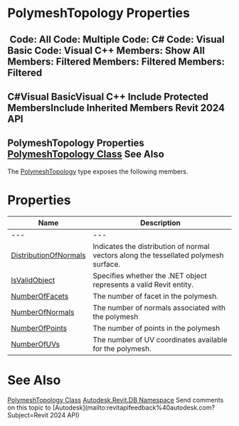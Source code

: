 # PolymeshTopology Properties

﻿
 Code: All Code: Multiple Code: C# Code: Visual Basic Code: Visual C++  Members: Show All Members: Filtered Members: Filtered Members: Filtered   
---  
C#Visual BasicVisual C++
Include Protected MembersInclude Inherited Members
Revit 2024 API  
---  
PolymeshTopology Properties  
[PolymeshTopology Class](fef5982c-3825-eed0-f792-1e0bff5509c2.md "PolymeshTopology Class") See Also  
---  
The [PolymeshTopology](fef5982c-3825-eed0-f792-1e0bff5509c2.md "PolymeshTopology Class") type exposes the following members.
# Properties
| Name | Description |
| --- | --- |
| --- | --- | --- |
| [DistributionOfNormals](a3846cce-c6f0-683e-36f8-ea60c7f7843b.md "DistributionOfNormals Property") | Indicates the distribution of normal vectors along the tessellated polymesh surface. |
| [IsValidObject](208bce7c-7b17-32d2-f54a-4f4691aaefd7.md "IsValidObject Property") | Specifies whether the .NET object represents a valid Revit entity. |
| [NumberOfFacets](9852f305-e948-7c24-7b3e-68d37a98be98.md "NumberOfFacets Property") | The number of facet in the polymesh. |
| [NumberOfNormals](93f4755d-4792-a9be-6835-e7ac169b87d3.md "NumberOfNormals Property") | The number of normals associated with the polymesh |
| [NumberOfPoints](0241ca22-169b-ce90-ec5b-c9688990ff73.md "NumberOfPoints Property") | The number of points in the polymesh |
| [NumberOfUVs](7ac4611a-e782-2ca8-0e42-dc1fd5586a24.md "NumberOfUVs Property") | The number of UV coordinates available for the polymesh. |

# See Also
[PolymeshTopology Class](fef5982c-3825-eed0-f792-1e0bff5509c2.md "PolymeshTopology Class")
[Autodesk.Revit.DB Namespace](87546ba7-461b-c646-cbb1-2cb8f5bff8b2.md "Autodesk.Revit.DB Namespace")
Send comments on this topic to [Autodesk](mailto:revitapifeedback%40autodesk.com?Subject=Revit 2024 API)
